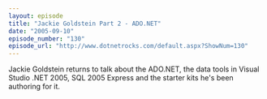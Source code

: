 ```yaml
---
layout: episode
title: "Jackie Goldstein Part 2 - ADO.NET"
date: "2005-09-10"
episode_number: "130"
episode_url: "http://www.dotnetrocks.com/default.aspx?ShowNum=130"
---
```


Jackie Goldstein returns to talk about the ADO.NET, the data tools in Visual Studio .NET 2005, SQL 2005 Express and the starter kits he's been authoring for it. 
